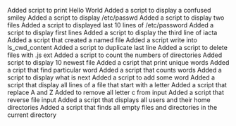 Added script to print Hello World
Added a script to display a confused smiley
Added a script to display /etc/passwd
Added a script to display two files
Added a script to displayed last 10 lines of /etc/password
Added a script to display first lines
Added a script to display the third line of iacta
Added a script that created a named file
Added a script write into ls_cwd_content
Added a script to duplicate last line
Added a script to delete files with .js ext
Added a script to count the numbers of directories
Added script to display 10 newest file
Added a csript that print unique words
Added a cript that find particular word
Added a script that counts words
Added a script to display what is next
Added a script to add some word
Added a script that display all lines of a file that start with a letter
Added a script that replace A and Z
Added to remove all letter c from input
Added a script that reverse file input
Added a script that displays all users and their home directories
Added a script that finds all empty files and directories in the current directory
